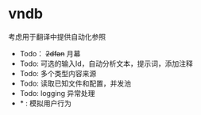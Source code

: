 # vndb
考虑用于翻译中提供自动化参照

- Todo： ~~2dfan~~ 月幕
- Todo: 可选的输入Id，自动分析文本，提示词，添加注释
- Todo: 多个类型内容来源
- Todo: 读取已知文件和配置，并发池
- Todo: logging 异常处理
- \* : 模拟用户行为